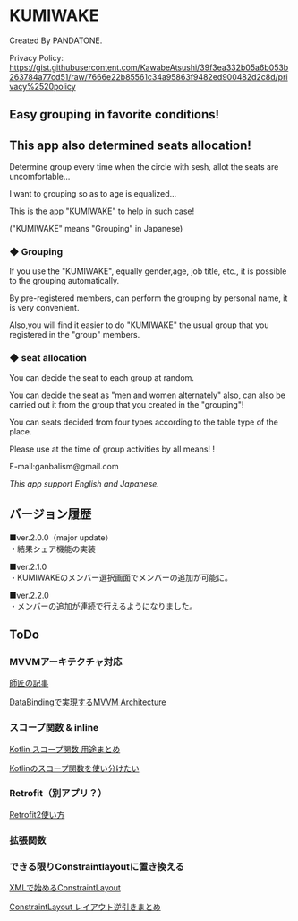# KUMIWAKE

Created By PANDATONE.

Privacy Policy:
https://gist.githubusercontent.com/KawabeAtsushi/39f3ea332b05a6b053b263784a77cd51/raw/7666e22b85561c34a95863f9482ed900482d2c8d/privacy%2520policy

## Easy grouping in favorite conditions!
## This app also determined seats allocation!

Determine group every time when the circle with sesh, allot the seats are uncomfortable...

I want to grouping so as to age is equalized...

This is the app "KUMIWAKE" to help in such case!

("KUMIWAKE" means "Grouping" in Japanese)

### ◆ Grouping

If you use the "KUMIWAKE", equally gender,age, job title, etc., it is possible to the grouping automatically.

By pre-registered members, can perform the grouping by personal name, it is very convenient.

Also,you will find it easier to do "KUMIWAKE" the usual group that you registered in the "group" members.

### ◆ seat allocation

You can decide the seat to each group at random.

You can decide the seat as "men and women alternately" also, can also be carried out it from the group that you created in the "grouping"!

You can seats decided from four types according to the table type of the place.


Please use at the time of group activities by all means! !

<Opinions and requests>
E-mail:ganbalism@gmail.com

*This app support English and Japanese.*

## バージョン履歴
■ver.2.0.0（major update）<br>
・結果シェア機能の実装

■ver.2.1.0<br>
・KUMIWAKEのメンバー選択画面でメンバーの追加が可能に。

■ver.2.2.0<br>
・メンバーの追加が連続で行えるようになりました。

## ToDo
### MVVMアーキテクチャ対応
[師匠の記事](https://qiita.com/rmakiyama/items/779cf6407f70b40e4ee7)

[DataBindingで実現するMVVM Architecture](https://speakerdeck.com/star_zero/databindingteshi-xian-surumvvm-architecture?slide=27)
### スコープ関数 & inline
[Kotlin スコープ関数 用途まとめ](https://qiita.com/ngsw_taro/items/d29e3080d9fc8a38691e)

[Kotlinのスコープ関数を使い分けたい](http://nyanyoni.hateblo.jp/entry/2017/08/19/152200)
### Retrofit（別アプリ？）
[Retrofit2使い方](https://qiita.com/SYABU555/items/3b280a8e81d2cc897383)
### 拡張関数
### できる限りConstraintlayoutに置き換える
[XMLで始めるConstraintLayout](https://qiita.com/nakker1218/items/0faa8c1ab504cc4cedea)

[ConstraintLayout レイアウト逆引きまとめ](https://qiita.com/tktktks10/items/62d85dabac4bdb8c1f94)
